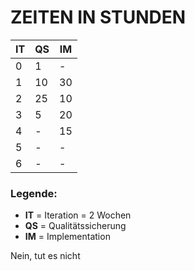 # ZEITEN IN STUNDEN
IT | QS | IM
-|-|-
0 | 1 | -
1 | 10 | 30
2 | 25 |10
3 | 5 |20
4 | - |15
5 | - | -
6 | - | -

### Legende:
* **IT** = Iteration = 2 Wochen
* **QS** = Qualitätssicherung
* **IM** = Implementation

Nein, tut es nicht
